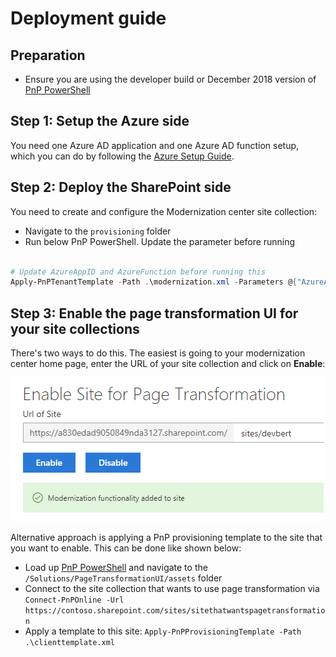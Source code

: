# Deployment guide

## Preparation

- Ensure you are using the developer build or December 2018 version of [PnP PowerShell](https://docs.microsoft.com/en-us/powershell/sharepoint/sharepoint-pnp/sharepoint-pnp-cmdlets?view=sharepoint-ps)

## Step 1: Setup the Azure side

You need one Azure AD application and one Azure AD function setup, which you can do by following the [Azure Setup Guide](/Solutions/PageTransformationUI/docs/manual%20setup/modernization-ui-manual-azure.md).

## Step 2: Deploy the SharePoint side

You need to create and configure the Modernization center site collection:

- Navigate to the `provisioning` folder
- Run below PnP PowerShell. Update the parameter before running
  
```PowerShell

# Update AzureAppID and AzureFunction before running this
Apply-PnPTenantTemplate -Path .\modernization.xml -Parameters @{"AzureAppID"="79ad0500-1230-4f7a-a5bb-5e83ce9174f4";"AzureFunction"="https://contosomodernization.azurewebsites.net"}
```

## Step 3: Enable the page transformation UI for your site collections

There's two ways to do this. The easiest is going to your modernization center home page, enter the URL of your site collection and click on **Enable**:

![page transformator setup web part](/Solutions/PageTransformationUI/docs/images/enablepagetransformationwebpart.png)

Alternative approach is applying a PnP provisioning template to the site that you want to enable. This can be done like shown below:

- Load up [PnP PowerShell](http://aka.ms/sppnp-powershell) and navigate to the `/Solutions/PageTransformationUI/assets` folder
- Connect to the site collection that wants to use page transformation via `Connect-PnPOnline -Url https://contoso.sharepoint.com/sites/sitethatwantspagetransformation`
- Apply a template to this site: `Apply-PnPProvisioningTemplate -Path .\clienttemplate.xml`